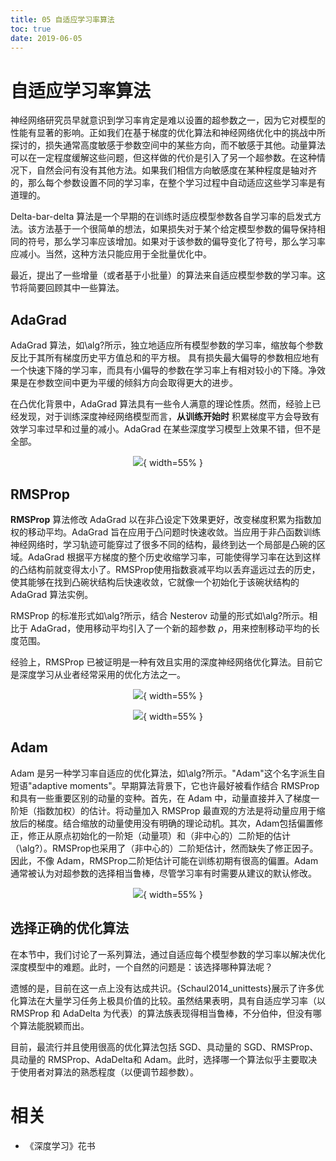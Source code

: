 ```yaml
---
title: 05 自适应学习率算法
toc: true
date: 2019-06-05
---
```


# 自适应学习率算法

神经网络研究员早就意识到学习率肯定是难以设置的超参数之一，因为它对模型的性能有显著的影响。正如我们在基于梯度的优化算法和神经网络优化中的挑战中所探讨的，损失通常高度敏感于参数空间中的某些方向，而不敏感于其他。动量算法可以在一定程度缓解这些问题，但这样做的代价是引入了另一个超参数。在这种情况下，自然会问有没有其他方法。如果我们相信方向敏感度在某种程度是轴对齐的，那么每个参数设置不同的学习率，在整个学习过程中自动适应这些学习率是有道理的。



Delta-bar-delta 算法是一个早期的在训练时适应模型参数各自学习率的启发式方法。该方法基于一个很简单的想法，如果损失对于某个给定模型参数的偏导保持相同的符号，那么学习率应该增加。如果对于该参数的偏导变化了符号，那么学习率应减小。当然，这种方法只能应用于全批量优化中。


最近，提出了一些增量（或者基于小批量）的算法来自适应模型参数的学习率。这节将简要回顾其中一些算法。



## AdaGrad

AdaGrad 算法，如\alg?所示，独立地适应所有模型参数的学习率，缩放每个参数反比于其所有梯度历史平方值总和的平方根。
具有损失最大偏导的参数相应地有一个快速下降的学习率，而具有小偏导的参数在学习率上有相对较小的下降。净效果是在参数空间中更为平缓的倾斜方向会取得更大的进步。


在凸优化背景中，AdaGrad 算法具有一些令人满意的理论性质。然而，经验上已经发现，对于训练深度神经网络模型而言，**从训练开始时** 积累梯度平方会导致有效学习率过早和过量的减小。AdaGrad 在某些深度学习模型上效果不错，但不是全部。

<center>

![](http://images.iterate.site/blog/image/20190718/WkpvGBUVUPqu.png?imageslim){ width=55% }

</center>




## RMSProp

**RMSProp** 算法修改 AdaGrad 以在非凸设定下效果更好，改变梯度积累为指数加权的移动平均。AdaGrad 旨在应用于凸问题时快速收敛。当应用于非凸函数训练神经网络时，学习轨迹可能穿过了很多不同的结构，最终到达一个局部是凸碗的区域。AdaGrad 根据平方梯度的整个历史收缩学习率，可能使得学习率在达到这样的凸结构前就变得太小了。RMSProp使用指数衰减平均以丢弃遥远过去的历史，使其能够在找到凸碗状结构后快速收敛，它就像一个初始化于该碗状结构的 AdaGrad 算法实例。


RMSProp 的标准形式如\alg?所示，结合 Nesterov 动量的形式如\alg?所示。相比于 AdaGrad，使用移动平均引入了一个新的超参数 $\rho$，用来控制移动平均的长度范围。


经验上，RMSProp 已被证明是一种有效且实用的深度神经网络优化算法。目前它是深度学习从业者经常采用的优化方法之一。

<center>

![](http://images.iterate.site/blog/image/20190718/OvdqzWm9FyWf.png?imageslim){ width=55% }

</center>

<center>

![](http://images.iterate.site/blog/image/20190718/MI4sqLB20vVk.png?imageslim){ width=55% }

</center>




## Adam

Adam 是另一种学习率自适应的优化算法，如\alg?所示。"Adam"这个名字派生自短语"adaptive moments"。早期算法背景下，它也许最好被看作结合 RMSProp 和具有一些重要区别的动量的变种。首先，在 Adam 中，动量直接并入了梯度一阶矩（指数加权）的估计。将动量加入 RMSProp 最直观的方法是将动量应用于缩放后的梯度。结合缩放的动量使用没有明确的理论动机。其次，Adam包括偏置修正，修正从原点初始化的一阶矩（动量项）和（非中心的）二阶矩的估计（\alg?）。RMSProp也采用了（非中心的）二阶矩估计，然而缺失了修正因子。因此，不像 Adam，RMSProp二阶矩估计可能在训练初期有很高的偏置。Adam通常被认为对超参数的选择相当鲁棒，尽管学习率有时需要从建议的默认修改。

<center>

![](http://images.iterate.site/blog/image/20190718/DGlACcrb4qNr.png?imageslim){ width=55% }

</center>



## 选择正确的优化算法

在本节中，我们讨论了一系列算法，通过自适应每个模型参数的学习率以解决优化深度模型中的难题。此时，一个自然的问题是：该选择哪种算法呢？

遗憾的是，目前在这一点上没有达成共识。{Schaul2014_unittests}展示了许多优化算法在大量学习任务上极具价值的比较。虽然结果表明，具有自适应学习率（以 RMSProp 和 AdaDelta 为代表）的算法族表现得相当鲁棒，不分伯仲，但没有哪个算法能脱颖而出。

目前，最流行并且使用很高的优化算法包括 SGD、具动量的 SGD、RMSProp、具动量的 RMSProp、AdaDelta和 Adam。此时，选择哪一个算法似乎主要取决于使用者对算法的熟悉程度（以便调节超参数）。



# 相关

- 《深度学习》花书
